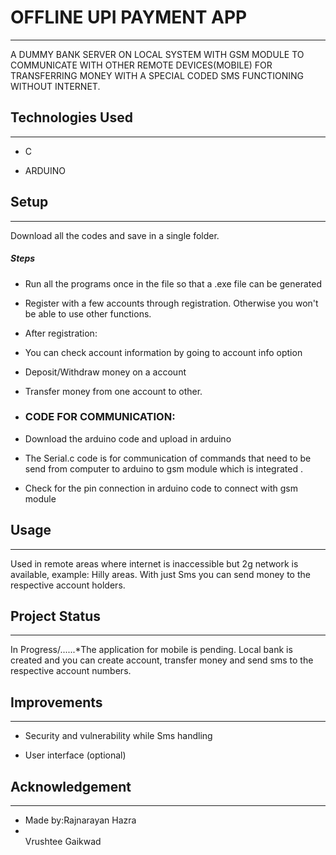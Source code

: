 <h1>OFFLINE UPI PAYMENT APP</h1>
<hr><p>A DUMMY BANK SERVER ON LOCAL SYSTEM WITH GSM MODULE TO COMMUNICATE WITH OTHER REMOTE DEVICES(MOBILE) FOR TRANSFERRING MONEY WITH A SPECIAL CODED SMS FUNCTIONING WITHOUT INTERNET.</p><h2>Technologies Used</h2>
<hr><ul>
<li>C</li>
</ul><ul>
<li>ARDUINO</li>
</ul><h2>Setup</h2>
<hr><p>Download all the codes and save in a single folder.</p><h5>Steps</h5><ul>
<li>Run all the programs once in the file so that a .exe file can be generated</li>
</ul><ul>
<li>Register with a few accounts through registration. Otherwise you won't be able to use other functions.</li>
</ul><ul>
<li>After registration:</li>
</ul><ul>
<li>You can check account information by going to account info option</li>
</ul><ul>
<li>Deposit/Withdraw money on a account</li>
</ul><ul>
<li>Transfer money from one account to other.</li>
</ul><ul>
<li><h3>CODE FOR COMMUNICATION:</h3></li>
</ul><ul>
<li>Download the arduino code and upload in arduino</li>
</ul><ul>
<li>The Serial.c code is for communication of commands that need to be send from computer to arduino to gsm module which is integrated .</li>
</ul><ul>
<li>Check for the pin connection in arduino code to connect with gsm module</li>
</ul><h2>Usage</h2>
<hr><p>Used in remote areas where internet is inaccessible but 2g network is available, example: Hilly areas. With just Sms you can send  money to the respective account holders.</p><h2>Project Status</h2>
<hr><p>In Progress/......*The application for mobile is pending. Local bank is created and you can create account, transfer money and send sms to the respective account numbers.</p><h2>Improvements</h2>
<hr><ul>
<li>Security and vulnerability while Sms handling</li>
</ul><ul>
<li>User interface
(optional)</li>
</ul><h2>Acknowledgement</h2>
<hr><ul>
<li>Made by:Rajnarayan Hazra</li>
  <li></li>Vrushtee Gaikwad</li>

